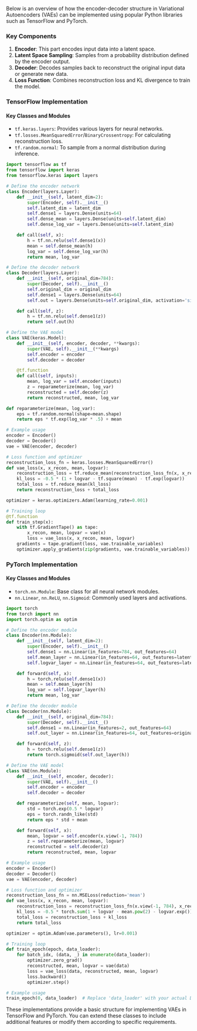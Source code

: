 Below is an overview of how the encoder-decoder structure in Variational Autoencoders (VAEs) can be implemented using popular Python libraries such as TensorFlow and PyTorch.

### Key Components

1. **Encoder**: This part encodes input data into a latent space.
2. **Latent Space Sampling**: Samples from a probability distribution defined by the encoder output.
3. **Decoder**: Decodes samples back to reconstruct the original input data or generate new data.
4. **Loss Function**: Combines reconstruction loss and KL divergence to train the model.

### TensorFlow Implementation

#### Key Classes and Modules
- `tf.keras.layers`: Provides various layers for neural networks.
- `tf.losses.MeanSquaredError`/`BinaryCrossentropy`: For calculating reconstruction loss.
- `tf.random.normal`: To sample from a normal distribution during inference.

```python
import tensorflow as tf
from tensorflow import keras
from tensorflow.keras import layers

# Define the encoder network
class Encoder(layers.Layer):
    def __init__(self, latent_dim=2):
        super(Encoder, self).__init__()
        self.latent_dim = latent_dim
        self.dense1 = layers.Dense(units=64)
        self.dense_mean = layers.Dense(units=self.latent_dim)
        self.dense_log_var = layers.Dense(units=self.latent_dim)

    def call(self, x):
        h = tf.nn.relu(self.dense1(x))
        mean = self.dense_mean(h)
        log_var = self.dense_log_var(h)
        return mean, log_var

# Define the decoder network
class Decoder(layers.Layer):
    def __init__(self, original_dim=784):
        super(Decoder, self).__init__()
        self.original_dim = original_dim
        self.dense1 = layers.Dense(units=64)
        self.out = layers.Dense(units=self.original_dim, activation='sigmoid')

    def call(self, z):
        h = tf.nn.relu(self.dense1(z))
        return self.out(h)

# Define the VAE model
class VAE(keras.Model):
    def __init__(self, encoder, decoder, **kwargs):
        super(VAE, self).__init__(**kwargs)
        self.encoder = encoder
        self.decoder = decoder

    @tf.function
    def call(self, inputs):
        mean, log_var = self.encoder(inputs)
        z = reparameterize(mean, log_var)
        reconstructed = self.decoder(z)
        return reconstructed, mean, log_var

def reparameterize(mean, log_var):
    eps = tf.random.normal(shape=mean.shape)
    return eps * tf.exp(log_var * .5) + mean

# Example usage
encoder = Encoder()
decoder = Decoder()
vae = VAE(encoder, decoder)

# Loss function and optimizer
reconstruction_loss_fn = keras.losses.MeanSquaredError()
def vae_loss(x, x_recon, mean, logvar):
    reconstruction_loss = tf.reduce_mean(reconstruction_loss_fn(x, x_recon))
    kl_loss = -0.5 * (1 + logvar - tf.square(mean) - tf.exp(logvar))
    total_loss = tf.reduce_mean(kl_loss)
    return reconstruction_loss + total_loss

optimizer = keras.optimizers.Adam(learning_rate=0.001)

# Training loop
@tf.function
def train_step(x):
    with tf.GradientTape() as tape:
        x_recon, mean, logvar = vae(x)
        loss = vae_loss(x, x_recon, mean, logvar)
    gradients = tape.gradient(loss, vae.trainable_variables)
    optimizer.apply_gradients(zip(gradients, vae.trainable_variables))
```

### PyTorch Implementation

#### Key Classes and Modules
- `torch.nn.Module`: Base class for all neural network modules.
- `nn.Linear`, `nn.ReLU`, `nn.Sigmoid`: Commonly used layers and activations.

```python
import torch
from torch import nn
import torch.optim as optim

# Define the encoder module
class Encoder(nn.Module):
    def __init__(self, latent_dim=2):
        super(Encoder, self).__init__()
        self.dense1 = nn.Linear(in_features=784, out_features=64)
        self.mean_layer = nn.Linear(in_features=64, out_features=latent_dim)
        self.logvar_layer = nn.Linear(in_features=64, out_features=latent_dim)

    def forward(self, x):
        h = torch.relu(self.dense1(x))
        mean = self.mean_layer(h)
        log_var = self.logvar_layer(h)
        return mean, log_var

# Define the decoder module
class Decoder(nn.Module):
    def __init__(self, original_dim=784):
        super(Decoder, self).__init__()
        self.dense1 = nn.Linear(in_features=2, out_features=64)
        self.out_layer = nn.Linear(in_features=64, out_features=original_dim)

    def forward(self, z):
        h = torch.relu(self.dense1(z))
        return torch.sigmoid(self.out_layer(h))

# Define the VAE model
class VAE(nn.Module):
    def __init__(self, encoder, decoder):
        super(VAE, self).__init__()
        self.encoder = encoder
        self.decoder = decoder

    def reparameterize(self, mean, logvar):
        std = torch.exp(0.5 * logvar)
        eps = torch.randn_like(std)
        return eps * std + mean

    def forward(self, x):
        mean, logvar = self.encoder(x.view(-1, 784))
        z = self.reparameterize(mean, logvar)
        reconstructed = self.decoder(z)
        return reconstructed, mean, logvar

# Example usage
encoder = Encoder()
decoder = Decoder()
vae = VAE(encoder, decoder)

# Loss function and optimizer
reconstruction_loss_fn = nn.MSELoss(reduction='mean')
def vae_loss(x, x_recon, mean, logvar):
    reconstruction_loss = reconstruction_loss_fn(x.view(-1, 784), x_recon)
    kl_loss = -0.5 * torch.sum(1 + logvar - mean.pow(2) - logvar.exp())
    total_loss = reconstruction_loss + kl_loss
    return total_loss

optimizer = optim.Adam(vae.parameters(), lr=0.001)

# Training loop
def train_epoch(epoch, data_loader):
    for batch_idx, (data, _) in enumerate(data_loader):
        optimizer.zero_grad()
        reconstructed, mean, logvar = vae(data)
        loss = vae_loss(data, reconstructed, mean, logvar)
        loss.backward()
        optimizer.step()

# Example usage
train_epoch(0, data_loader)  # Replace 'data_loader' with your actual DataLoader object.
```

These implementations provide a basic structure for implementing VAEs in TensorFlow and PyTorch. You can extend these classes to include additional features or modify them according to specific requirements.
